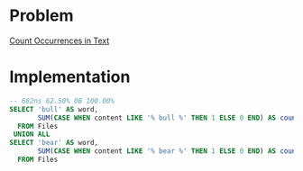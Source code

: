 # Problem

[Count Occurrences in Text](https://leetcode.com/problems/count-occurrences-in-text/)

# Implementation

```sql
-- 682ns 62.50% 0B 100.00%
SELECT 'bull' AS word,
       SUM(CASE WHEN content LIKE '% bull %' THEN 1 ELSE 0 END) AS count
  FROM Files
 UNION ALL
SELECT 'bear' AS word,
       SUM(CASE WHEN content LIKE '% bear %' THEN 1 ELSE 0 END) AS count
  FROM Files
```
